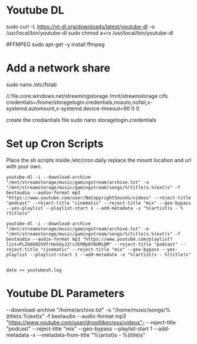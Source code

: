 # Youtube DL
sudo curl -L https://yt-dl.org/downloads/latest/youtube-dl -o /usr/local/bin/youtube-dl
sudo chmod a+rx /usr/local/bin/youtube-dl

#FFMPEG
sudo apt-get -y install ffmpeg


# Add a network share
sudo nano /etc/fstab

//.file.core.windows.net/streamingstorage              /mnt/streamstorage            cifs credentials=/home/storagelogin.credentials,noauto,nofail,x-systemd.automount,x-systemd.device-timeout=90 0       0

create the crediantials file
sudo nano storagelogin.credentials

# Set up Cron Scripts

Place the sh scripts inside /etc/cron.daily replace the mount location and url with your own.

    youtube-dl -i --download-archive "/mnt/streamstorage/music/gamingstream/archive.txt" -o "/mnt/streamstorage/music/gamingstream/songs/%(title)s.%(ext)s" -f bestaudio --audio-format mp3 "https://www.youtube.com/user/NoCopyrightSounds/videos" --reject-title "podcast" --reject-title "cinematic" --reject-title "mix" --geo-bypass --yes-playlist --playlist-start 1 --add-metadata -x "%(artist)s - %(title)s"
    
    youtube-dl -i --download-archive "/mnt/streamstorage/music/gamingstream/archive.txt" -o "/mnt/streamstorage/music/gamingstream/songs/%(title)s.%(ext)s" -f bestaudio --audio-format mp3 "https://www.youtube.com/playlist?list=PLZb6kNIh9TrHokGyJZrvJEhMpO78UMiQM" --reject-title "podcast" --reject-title "cinematic" --reject-title "mix" --geo-bypass --yes-playlist --playlist-start 1 --add-metadata -x "%(artist)s - %(title)s"
    
    
    date >> youtubesh.log



# Youtube DL Parameters
--download-archive "/home/archive.txt" -o "/home/music/songs/%(title)s.%(ext)s" -f bestaudio --audio-format mp3 "https://www.youtube.com/user/dropitlikecross/videos"- --reject-title "podcast" --reject-title "mix" --geo-bypass --playlist-start 1 --add-metadata -x --metadata-from-title "%(artist)s - %(title)s"

